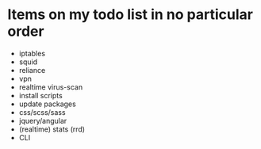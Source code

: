 # Items on my todo list in no particular order

- iptables
- squid
- reliance
- vpn
- realtime virus-scan
- install scripts
- update packages
- css/scss/sass
- jquery/angular
- (realtime) stats (rrd)
- CLI
